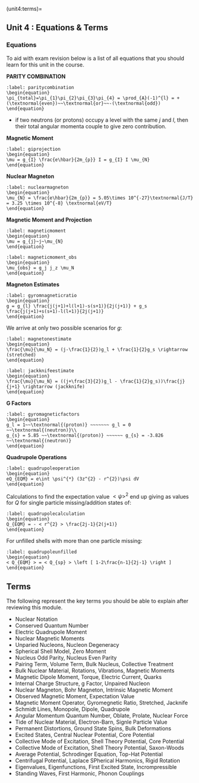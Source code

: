 (unit4:terms)=
## Unit 4 : Equations & Terms

### Equations
To aid with exam revision below is a list of all equations that you should learn for this unit in the course.

**PARITY COMBINATION**

```{math}
:label: paritycombination
\begin{equation}
\pi_{total}=\pi_{1}\pi_{2}\pi_{3}\pi_{4} = \prod_{A}(-1)^{l} = + (\textnormal{even})~~\textnormal{or}~~-(\textnormal{odd})
\end{equation}
```


- if two neutrons (or protons) occupy a level with the same $j$ and $l$, then their total angular momenta couple to give zero contribution.


**Magnetic Moment**
```{math}
:label: giprojection
\begin{equation}
\mu = g_{I} \frac{e\hbar}{2m_{p}} I = g_{I} I \mu_{N}
\end{equation}
```

**Nuclear Magneton**
```{math}
:label: nuclearmagneton
\begin{equation}
\mu_{N} = \frac{e\hbar}{2m_{p}} = 5.05\times 10^{-27}\textnormal{J/T} = 3.25 \times 10^{-8} \textnormal{eV/T}
\end{equation}
```

**Magnetic Moment and Projection**
```{math}
:label: magneticmoment
\begin{equation}
\mu = g_{j}~j~\mu_{N}
\end{equation}
```

```{math}
:label: magneticmoment_obs
\begin{equation}
\mu_{obs} = g_j j_z \mu_N
\end{equation}
```



**Magneton Estimates**


```{math}
:label: gyromnagneticratio
\begin{equation}
g = g_{l} \frac{j(j+1)+l(l+1)-s(s+1)}{2j(j+1)} + g_s \frac{j(j+1)+s(s+1)-l(l+1)}{2j(j+1)}
\end{equation}
```

We arrive at only two possible scenarios for $g$:


```{math}
:label: magnetonestimate
\begin{equation}
\frac{\mu}{\mu_N} = (j-\frac{1}{2})g_l + \frac{1}{2}g_s \rightarrow (stretched)
\end{equation}
```

```{math}
:label: jackknifeestimate
\begin{equation}
\frac{\mu}{\mu_N} = ((j+\frac{3}{2})g_l - \frac{1}{2}g_s))\frac{j}{j+1} \rightarrow (jackknife)
\end{equation}
```


**G Factors**
```{math}
:label: gyromagneticfactors
\begin{equation}
g_l = 1~~\textnormal{(proton)} ~~~~~~~ g_l = 0 ~~\textnormal{(neutron)}\\
g_{s} = 5.85 ~~\textnormal{(proton)} ~~~~~~ g_{s} = -3.826 ~~\textnormal{(neutron)}
\end{equation}
```


**Quadrupole Operations**

```{math}
:label: quadrupoleoperation
\begin{equation}
eQ_{EQM} = e\int \psi^{*} (3z^{2} - r^{2})\psi dV
\end{equation}
```

Calculations to find the expectation value $< \psi >^{2}$ end up giving as values for $Q$ for single particle missing/addition states of:

```{math}
:label: quadrupolecalculation
\begin{equation}
Q_{EQM} = - < r^{2} > \frac{2j-1}{2(j+1)}
\end{equation}
```


For unfilled shells with more than one particle missing:

```{math}
:label: quadrupoleunfilled
\begin{equation}
< Q_{EQM} > = < Q_{sp} > \left [ 1-2\frac{n-1}{2j-1} \right ]
\end{equation}
```




## Terms

The following represent the key terms you should be able to explain after reviewing this module.

- Nuclear Notation
- Conserved Quantum Number
- Electric Quadrupole Moment
- Nuclear Magnetic Moments
- Unparied Nucleons, Nucleon Degeneracy
- Spherical Shell Model, Zero Moment
- Nucleus Odd Parity, Nucleus Even Parity
- Pairing Term, Volume Term, Bulk Nucleus, Collective Treatment
- Bulk Nuclear Material, Rotations, Vibrations, Magnetic Moments
- Magnetic Dipole Moment, Torque, Electric Current, Quarks
- Internal Charge Structure, g Factor, Unpaired Nucleon
- Nuclear Magneton, Bohr Magneton, Intrinsic Magnetic Moment
- Observed Magnetic Moment, Expectation Value
- Magnetic Moment Operator, Gyromegnetic Ratio, Stretched, Jacknife
- Schmidt Lines, Monopole, Dipole, Quadrupole
- Angular Momentum Quantum  Number, Oblate, Prolate, Nuclear Force
- Tide of Nuclear Material, Electron-Barn, Signle Particle Value
- Permanent Distortions, Ground State Spins, Bulk Deformations
- Excited States, Central Nuclear Potential, Core Potential
- Collective Mode of Excitation, Shell Theory Potential, Core Potential
- Collective Mode of Excitation, Shell Theory Potential, Saxon-Woods
- Average Potential, Schrodinger Equation, Top-Hat Potential
- Centrifugal Potential, Laplace SPherical Harmonics, Rigid Rotation
- Eigenvalues, Eigenfunctions, First Excited State, Incrompressible
- Standing Waves, First Harmonic, Phonon Couplings